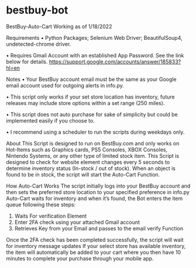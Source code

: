 # bestbuy-bot

BestBuy-Auto-Cart
Working as of 1/18/2022 

Requirements
•	Python Packages; Selenium Web Driver; BeautifulSoup4, undetected-chrome driver.

•	Requires Gmail Account with an established App Password. See the link below for details. 
  https://support.google.com/accounts/answer/185833?hl=en

Notes
•	Your BestBuy account email must be the same as your Google email account used for outgoing alerts in info.py.

•	This script only works if your set store location has inventory, future releases may include store options within a set range (250 miles).

•	This script does not auto purchase for sake of simplicity but could be implemented easily if you choose to. 

•	I recommend using a scheduler to run the scripts during weekdays only.

About 
This Script is designed to run on BestBuy.com and only works on Hot-Items such as Graphics cards, PS5 Consoles, XBOX Consoles, Nintendo Systems, or any other type of limited stock item. 
This Script is designed to check for website element changes every 5 seconds to determine inventory status (In-stock / out of stock). When an object is found to be in stock, the script will start the Auto-Cart Function.


How Auto-Cart Works 
The script initially logs into your BestBuy account and then sets the preferred store location to your specified preference in info.py
Auto-Cart waits for inventory and when it’s found, the Bot enters the item queue following these steps:

1.	Waits For verification Element
2.	Enter 2FA check using your attached Gmail account
3.	Retrieves Key from your Email and passes to the email verify Function

Once the 2FA check has been completed successfully, the script will wait for inventory message updates
If your select store has available inventory, the item will automatically be added to your cart where you then have 10 minutes to complete your purchase through your mobile app.




 


 





